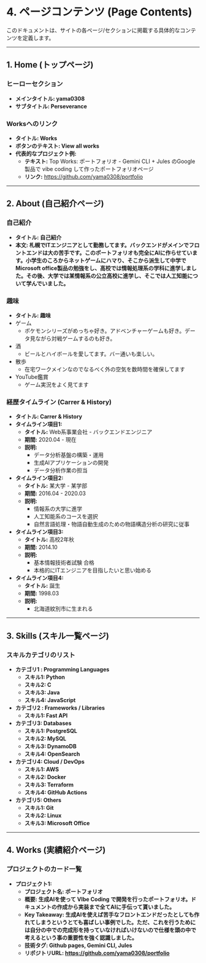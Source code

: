 # 4. ページコンテンツ (Page Contents)

このドキュメントは、サイトの各ページ/セクションに掲載する具体的なコンテンツを定義します。

---

## 1. Home (トップページ)

### ヒーローセクション
- **メインタイトル: yama0308**
- **サブタイトル: Perseverance**

### Worksへのリンク
- **タイトル: Works**
- **ボタンのテキスト: View all works**
- **代表的なプロジェクト例:**
  - **テキスト:** Top Works: ポートフォリオ - Gemini CLI + Jules のGoogle製品で vibe coding して作ったポートフォリオページ
  - **リンク:** https://github.com/yama0308/portfolio

---

## 2. About (自己紹介ページ)

### 自己紹介
- **タイトル: 自己紹介**
- **本文: 札幌でITエンジニアとして勤務してます。バックエンドがメインでフロントエンドは大の苦手です。このポートフォリオも完全にAIに作らせています。小学生のころからネットゲームにハマり、そこから派生して中学でMicrosoft office製品の勉強をし、高校では情報処理系の学科に進学しました。その後、大学では某情報系の公立高校に進学し、そこでは人工知能について学んでいました。**

### 趣味
- **タイトル: 趣味**
- ゲーム
    - ポケモンシリーズがめっちゃ好き。アドベンチャーゲームも好き。データ見ながら対戦ゲームするのも好き。
- 酒
    - ビールとハイボールを愛してます。バー通いも楽しい。
- 散歩
    - 在宅ワークメインなのでなるべく外の空気を数時間を確保してます
- YouTube鑑賞
    - ゲーム実況をよく見てます

### 経歴タイムライン (Carrer & History)
- **タイトル: Carrer & History**
- **タイムライン項目1:**
  - **タイトル:** Web系事業会社 - バックエンドエンジニア
  - **期間:** 2020.04 - 現在
  - **説明:**
    - データ分析基盤の構築・運用
    - 生成AIアプリケーションの開発
    - データ分析作業の担当
- **タイムライン項目2:**
  - **タイトル:** 某大学 - 某学部
  - **期間:** 2016.04 - 2020.03
  - **説明:**
    - 情報系の大学に進学
    - 人工知能系のコースを選択
    - 自然言語処理・物語自動生成のための物語構造分析の研究に従事
- **タイムライン項目3:**
  - **タイトル:** 高校2年秋
  - **期間:** 2014.10
  - **説明:**
    - 基本情報技術者試験 合格
    - 本格的にITエンジニアを目指したいと思い始める
- **タイムライン項目4:**
  - **タイトル:** 誕生
  - **期間:** 1998.03
  - **説明:**
    - 北海道紋別市に生まれる
---

## 3. Skills (スキル一覧ページ)

### スキルカテゴリのリスト
- **カテゴリ1 :  Programming Languages**
  - **スキル1: Python**
  - **スキル2: C**
  - **スキル3: Java**
  - **スキル4: JavaScript**
- **カテゴリ2 : Frameworks / Libraries**
  - **スキル1: Fast API**
- **カテゴリ3: Databases**
  - **スキル1: PostgreSQL**
  - **スキル2: MySQL**
  - **スキル3: DynamoDB**
  - **スキル4: OpenSearch**
- **カテゴリ4: Cloud / DevOps**
  - **スキル1: AWS**
  - **スキル2: Docker**
  - **スキル3: Terraform**
  - **スキル4: GitHub Actions**
- **カテゴリ5: Others**
  - **スキル1: Git**
  - **スキル2: Linux**
  - **スキル3: Microsoft Office**
---

## 4. Works (実績紹介ページ)

### プロジェクトのカード一覧
- **プロジェクト1:**
  - **プロジェクト名: ポートフォリオ**
  - **概要: 生成AIを使って VIbe Coding で開発を行ったポートフォリオ。ドキュメントの作成から実装まで全てAIに手伝って貰いました。**
  - **Key Takeaway: 生成AIを使えば苦手なフロントエンドだったとしても作れてしまうというとても喜ばしい事例でした。ただ、これを行うためには自分の中での完成形を持っていなければいけないので仕様を頭の中で考えるという事の重要性を強く認識しました。**
  - **技術タグ: Github pages, Gemini CLI, Jules**
  - **リポジトリURL: https://github.com/yama0308/portfolio**